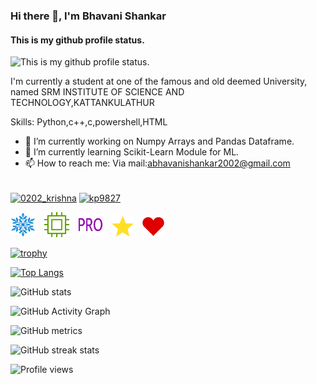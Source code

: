 ### Hi there 👋, I'm Bhavani Shankar
#### This is my github profile status.
![This is my github profile status.](https://www.picng.com/upload/github/png_github_64059.png)

I'm currently a student at one of the famous and old deemed University, named SRM INSTITUTE OF SCIENCE AND TECHNOLOGY,KATTANKULATHUR

Skills: Python,c++,c,powershell,HTML

- 🔭 I’m currently working on Numpy Arrays and Pandas Dataframe. 
- 🌱 I’m currently learning Scikit-Learn Module for ML. 
- 📫 How to reach me: Via mail:abhavanishankar2002@gmail.com
<br> 
<p="left">
<a href="https://instagram.com/a.bhavanishankar2002" target="blank"><img align="center" src="https://raw.githubusercontent.com/rahuldkjain/github-profile-readme-generator/master/src/images/icons/Social/instagram.svg" alt="0202_krishna" height="30" width="40" /></a>
<a href="https://www.hackerrank.com/as3246" target="blank"><img align="center" src="https://raw.githubusercontent.com/rahuldkjain/github-profile-readme-generator/master/src/images/icons/Social/hackerrank.svg" alt="kp9827" height="30" width="40" /></a>
</p>
<a href='https://archiveprogram.github.com/'><img src='https://raw.githubusercontent.com/acervenky/animated-github-badges/master/assets/acbadge.gif' width='40' height='40'></a> <a href='https://docs.github.com/en/developers'><img src='https://raw.githubusercontent.com/acervenky/animated-github-badges/master/assets/devbadge.gif' width='40' height='40'></a> <a href='https://github.com/pricing'><img src='https://raw.githubusercontent.com/acervenky/animated-github-badges/master/assets/pro.gif' width='40' height='40'></a> <a href='https://stars.github.com/'><img src='https://raw.githubusercontent.com/acervenky/animated-github-badges/master/assets/starbadge.gif' width='35' height='35'></a> <a href='https://docs.github.com/en/github/supporting-the-open-source-community-with-github-sponsors'><img src='https://raw.githubusercontent.com/acervenky/animated-github-badges/master/assets/sponsorbadge.gif' width='35' height='35'></a> 

[![trophy](https://github-profile-trophy.vercel.app/?username=abs768)](https://github.com/ryo-ma/github-profile-trophy)

[![Top Langs](https://github-readme-stats.vercel.app/api/top-langs/?username=abs768)](https://github.com/anuraghazra/github-readme-stats)

![GitHub stats](https://github-readme-stats.vercel.app/api?username=abs768&show_icons=true&count_private=true)  

![GitHub Activity Graph](https://activity-graph.herokuapp.com/graph?username=abs768)  

![GitHub metrics](https://metrics.lecoq.io/abs768)  

![GitHub streak stats](https://github-readme-streak-stats.herokuapp.com/?user=abs768)  

![Profile views](https://gpvc.arturio.dev/abs768)  

